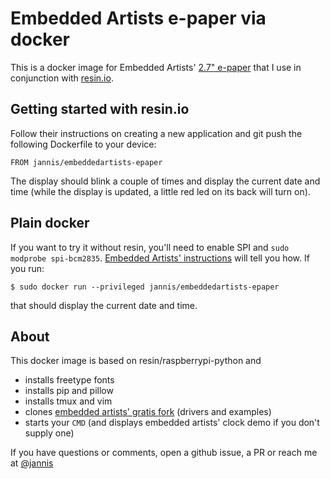 # Embedded Artists e-paper via docker

This is a docker image for Embedded Artists'
[2.7" e-paper](http://www.embeddedartists.com/products/displays/lcd_27_epaper.php)
that I use in conjunction with [resin.io](https://resin.io).

## Getting started with resin.io

Follow their instructions on creating a new application and git push the
following Dockerfile to your device:

```
FROM jannis/embeddedartists-epaper
```

The display should blink a couple of times and display the current date and
time (while the display is updated, a little red led on its back will turn on).

## Plain docker

If you want to try it without resin, you'll need to enable SPI and
`sudo modprobe spi-bcm2835`.
[Embedded Artists' instructions](https://github.com/embeddedartists/gratis/tree/master/PlatformWithOS#preparations) will tell you how. If you run:

```shell
$ sudo docker run --privileged jannis/embeddedartists-epaper
```

that should display the current date and time.

## About

This docker image is based on resin/raspberrypi-python and

- installs freetype fonts
- installs pip and pillow
- installs tmux and vim
- clones
[embedded artists' gratis fork](https://github.com/embeddedartists/gratis/tree/master/PlatformWithOS) (drivers and examples)
- starts your `CMD` (and displays embedded artists' clock demo if you don't
  supply one)

If you have questions or comments, open a github issue, a PR or reach me
at [@jannis](https://twitter.com/jannis)
